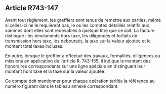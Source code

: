 Article R743-147
----
Avant tout règlement, les greffiers sont tenus de remettre aux parties, même si
celles-ci ne le requièrent pas, le ou les comptes détaillés relatifs aux sommes
dont elles sont redevables à quelque titre que ce soit. La facture distingue :
les émoluments hors taxe, les diligences et forfaits de transmission hors taxe,
les déboursés, la taxe sur la valeur ajoutée et le montant total taxes incluses.

En outre, lorsque le greffier a effectué des travaux, formalités, diligences ou
missions en application de l'article R. 743-155, il indique le montant des
honoraires correspondants sur une ligne spéciale en distinguant leur montant
hors taxe et la taxe sur la valeur ajoutée.

Ce compte doit mentionner pour chaque opération tarifée la référence au numéro
figurant dans le tableau annexé correspondant.
